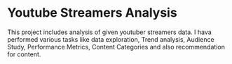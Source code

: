 # Youtube Streamers Analysis
This project includes analysis of given youtuber streamers data. I hava performed various tasks like data exploration, Trend analysis, Audience Study, Performance Metrics, Content Categories and also recommendation for content.
